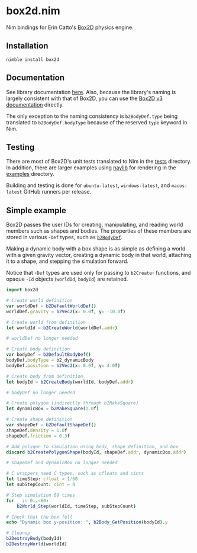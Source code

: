 # box2d.nim
Nim bindings for Erin Catto's [Box2D](https://github.com/erincatto/box2c) physics engine.

## Installation 

```
nimble install box2d
```

## Documentation

See library documentation [here](https://jon-edward.github.io/box2d.nim/). Also, 
because the library's naming is largely consistent with that of Box2D, you can use the 
[Box2D v3 documentation](https://box2d.org/documentation_v3/) directly.

The only exception to the naming consistency is `b2BodyDef.type` being translated to `b2BodyDef.bodyType`
because of the reserved `type` keyword in Nim.

## Testing 

There are most of Box2D's unit tests translated to Nim in the 
[tests](https://github.com/jon-edward/box2d.nim/tree/main/tests) directory. In addition, there are larger examples 
using [naylib](https://github.com/planetis-m/naylib) for rendering in the [examples](https://github.com/jon-edward/box2d.nim/tree/main/examples) 
directory.

Building and testing is done for `ubuntu-latest`, `windows-latest`, and `macos-latest` GitHub runners per release.

## Simple example

Box2D passes the user IDs for creating, manipulating, and reading world members such as shapes and bodies. The properties 
of these members are stored in various -`Def` types, such as [`b2BodyDef`](https://jon-edward.github.io/box2d.nim/box2d/wrapper.html#b2BodyDef).

Making a dynamic body with a box shape is as simple as defining a world with a given gravity vector, creating a dynamic body in that world, 
attaching it to a shape, and stepping the simulation forward. 

Notice that -`Def` types are used only for passing to `b2Create`- functions, 
and opaque -`Id` objects (`worldId`, `bodyId`) are retained.

```nim
import box2d

# Create world definition
var worldDef = b2DefaultWorldDef()
worldDef.gravity = b2Vec2(x: 0.0f, y: -10.0f)

# Create world from definition
let worldId = b2CreateWorld(worldDef.addr)

# worldDef no longer needed

# Create body definition
var bodyDef = b2DefaultBodyDef()
bodyDef.bodyType = b2_dynamicBody
bodyDef.position = b2Vec2(x: 0.0f, y: 4.0f)

# Create body from definition
let bodyId = b2CreateBody(worldId, bodyDef.addr)

# bodyDef no longer needed

# Create polygon (indirectly through b2MakeSquare)
let dynamicBox = b2MakeSquare(1.0f)

# Create shape definition
var shapeDef = b2DefaultShapeDef()
shapeDef.density = 1.0f
shapeDef.friction = 0.3f

# Add polygon to simulation using body, shape definition, and box 
discard b2CreatePolygonShape(bodyId, shapeDef.addr, dynamicBox.addr)

# shapeDef and dynamicBox no longer needed

# C wrappers need C types, such as cfloats and cints
let timeStep: cfloat = 1/60
let subStepCount: cint = 4

# Step simulation 60 times
for _ in 0..<60:
    b2World_Step(worldId, timeStep, subStepCount)

# Check that the box fell
echo "Dynamic box y-position: ", b2Body_GetPosition(bodyId).y

# Cleanup
b2DestroyBody(bodyId)
b2DestroyWorld(worldId)
```

